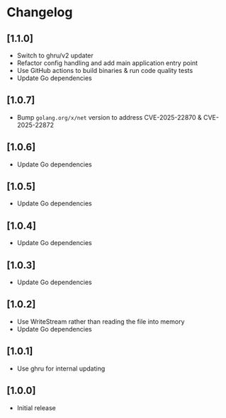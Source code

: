 # Changelog

## [1.1.0]

- Switch to ghru/v2 updater
- Refactor config handling and add main application entry point
- Use GitHub actions to build binaries & run code quality tests
- Update Go dependencies

## [1.0.7]

- Bump `golang.org/x/net` version to address CVE-2025-22870 & CVE-2025-22872

## [1.0.6]

- Update Go dependencies

## [1.0.5]

- Update Go dependencies

## [1.0.4]

- Update Go dependencies

## [1.0.3]

- Update Go dependencies

## [1.0.2]

- Use WriteStream rather than reading the file into memory
- Update Go dependencies

## [1.0.1]

- Use ghru for internal updating

## [1.0.0]

- Initial release

